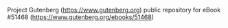 Project Gutenberg (https://www.gutenberg.org) public repository for
eBook #51468 (https://www.gutenberg.org/ebooks/51468)
